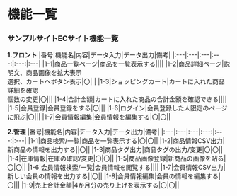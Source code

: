 # 機能一覧
### サンプルサイトECサイト機能一覧
**1.フロント**
|番号|機能名|内容|データ入力|データ出力|備考|
|:---|:---|:---|:---:|:---:|:---|
|1-1|商品一覧ページ|商品を一覧表示する||||
|1-2|商品詳細ページ|説明文、商品画像を拡大表示<br>選択、カートへボタン表示|〇|||
|1-3|ショッピングカート|カートに入れた商品詳細を確認<br>個数の変更|〇|||
|1-4|合計金額|カートに入れた商品の合計金額を確認できる||||
|1-5|会員登録|会員登録をする|〇|||
|1-6|ログイン|会員登録した人限定のページに飛ぶ|〇|||
|1-7|会員情報編集|会員情報を編集する|〇|〇||


**2.管理**
|番号|機能名|内容|データ入力|データ出力|備考|
|:---|:---|:---|:---:|:---:|:---|
|1-1|商品検索/一覧|商品を一覧表示する|〇|〇||
|1-2|商品情報CSV出力|新商品の情報を出力する||〇||
|1-3|商品タグ出力|商品タグの出力/変更|〇|〇||
|1-4|在庫情報|在庫の確認/変更|〇|〇||
|1-5|商品画像登録|新商品の画像を貼る|〇|〇||
|1-6|会員情報検索/一覧|会員情報を閲覧する||||
|1-7|会員情報CSV出力|新しい会員の情報を出力する||〇||
|1-8|会員情報編集|会員の情報を編集する|〇|||
|1-9|売上合計金額|4か月分の売り上げを表示する|〇|〇||
